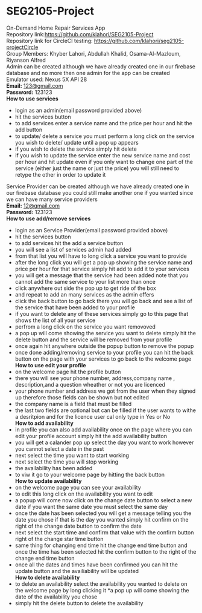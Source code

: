 # SEG2105-Project
 On-Demand Home Repair Services App<br />
 Repository link:https://github.com/klahori/SEG2105-Project<br />
Repository link for CircleCI testing: https://github.com/klahori/seg2105-projectCircle<br />
 Group Members: Khyber Lahori, Abdullah Khalid, Osama-Al-Mazloum, Riyanson Alfred<br />
 Admin can be created although we have already created one in our firebase database and no more then one admin for the app can be created<br />
 Emulator used: Nexus 5X API 28<br />
**Email:** 123@gmail.com<br />
**Password:** 123123<br />
 **How to use services**
* login as an admin(email password provided above)
* hit the services button
* to add services enter a service name and the price per hour and hit the add button
* to update/ delete a service you must perform a long click on the service you wish to delete/ update until a pop up appears
* if you wish to delete the service simply hit delete
* if you wish to update the service enter the new service name and cost per hour and hit update even if you only want to change  one part of the service (either just the name or just the price) you will still need to retype the other in order to update it





 Service Provider can be created although we have already created one in our firebase database you could still make another one if you wanted since we can have many service providers<br />
**Email:** 12@gmail.com<br />
**Password:** 123123<br />
 **How to use add/remove services**
* login as an Service Provider(email password provided above)
* hit the services button
* to add services hit the add a service button
* you will see a list of services admin had added
* from that list you will have to long click a service you want to provide
* after the long click you will get a pop up showing the service name and price per hour for that service simply hit add to add it to your services
* you will get a message that the service had been added note that you cannot add the same service to your list more than once
* click anywhere out side the pop up to get ride of the box
* and repeat to add an many services as the admin offers
* click the back button to go back there you will go back and see a list of the service that have been added to your profile 
* if you want to delete any of these services simply go to this page that shows the list of all your service 
* perfrom a long click on the service you want removoved
* a pop up will come showing the service you want to delete simply hit the delete button and the service will be removed from your profile
* once again hit anywhere outside the popup button to remove the popup
* once done adding/removing service to your profile you can hit the back button on the page with your services to go back to the welcome page<br />
 **How to use edit your profile**
* on the welcome page hit the profile button
* there you will see your phone number, address,company name , description,and a question wheather or not you are licenced 
* your phone number and address we got from the user when they signed up therefore those fields can be shown but not edited
* the company name is a field that must be filled
* the last two fields are optional but can be filled if the user wants to withe a desritpion and for the licence user cal only type in Yes or No<br />
 **How to  add availability**
 * in profile you can also add availability once on the page where you can edit your profile account simply hit the add availability button
 * you will get a calander pop up select the day you want to work however you cannot select a date in the past 
 * next select the time you want to start working
 * next select the time you will stop working
 * the availability has been added
 * to viw it go to your welcome page by hitting the back button<br />
  **How to update availability**
* on the welcome page you can see your availability 
* to edit this long click on the availability you want to edit
* a popup will come now click on the change date button to select a new date if you want the same date you must select the same day
* once the date has been selected you will get a message telling you the date you chose if that is the day you wanted simply hit confirm on the right of the change date button to confirm the date
* next select the start time and confirm that value  with the confirm button right of the change star time button
* same thing for changing end time hit the change end time button and once the time has been selected hit the confirm button to the right of the change end time button
* once all the dates and times have been confirmed you can hit the update button and the availiability will be updated<br />
  **How to delete availability**
* to delete an availability select the availability you wanted to delete on the welcome page by long clicking it
*a pop up will come showing the date of the availability you chose 
* simply hit the delete button to delete the availability
